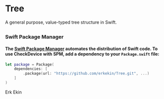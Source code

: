 # Tree

A general purpose, value-typed tree structure in Swift.

##
### Swift Package Manager
#### The [Swift Package Manager](https://swift.org/package-manager/) automates the distribution of Swift code. To use CheckDevice with SPM, add a dependency to your `Package.swift` file: 


```swift
let package = Package(
    dependencies: [
        .package(url: "https://github.com/erkekin/Tree.git", ...)
    ]
)
```

Erk Ekin

